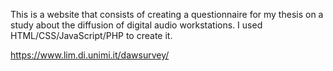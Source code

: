 This is a website that consists of creating a questionnaire for my thesis on a study about the diffusion of digital audio workstations.
I used HTML/CSS/JavaScript/PHP to create it.

https://www.lim.di.unimi.it/dawsurvey/
